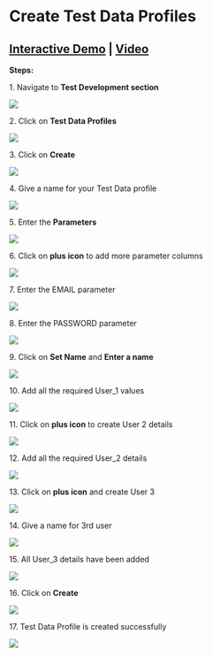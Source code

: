 
# Create Test Data Profiles

## [Interactive Demo](https://app.storylane.io/share/bmkvldfnx4fh)  |  [Video](https://youtu.be/P9DJFeiF_Is?feature=shared)


**Steps:** 


1\. Navigate to **Test Development section**

![](https://ajeuwbhvhr.cloudimg.io/colony-recorder.s3.amazonaws.com/files/2024-03-04/0907edca-3070-4213-a775-7c4c0dc2a264/ascreenshot.jpeg?tl_px=0,0&br_px=1075,600&force_format=png&wat_scale=95&wat=1&wat_opacity=0.7&wat_gravity=northwest&wat_url=https://colony-recorder.s3.us-west-1.amazonaws.com/images/watermarks/FB923C_standard.png&wat_pad=2,227)


2\. Click on **Test Data Profiles**

![](https://ajeuwbhvhr.cloudimg.io/colony-recorder.s3.amazonaws.com/files/2024-03-04/0aab3da8-24ec-4e6a-abb2-13213b4fe192/ascreenshot.jpeg?tl_px=0,0&br_px=1075,600&force_format=png&wat_scale=95&wat=1&wat_opacity=0.7&wat_gravity=northwest&wat_url=https://colony-recorder.s3.us-west-1.amazonaws.com/images/watermarks/FB923C_standard.png&wat_pad=168,226)


3\. Click on **Create**

![](https://ajeuwbhvhr.cloudimg.io/colony-recorder.s3.amazonaws.com/files/2024-03-04/68c6994d-ee43-4e83-8756-83acc9d53a4e/ascreenshot.jpeg?tl_px=844,0&br_px=1920,600&force_format=png&wat_scale=95&wat=1&wat_opacity=0.7&wat_gravity=northwest&wat_url=https://colony-recorder.s3.us-west-1.amazonaws.com/images/watermarks/FB923C_standard.png&wat_pad=743,7)


4\. Give a name for your Test Data profile

![](https://ajeuwbhvhr.cloudimg.io/colony-recorder.s3.amazonaws.com/files/2024-03-04/3e7a7041-63ec-4b4f-afc2-2c5ed10a93b7/ascreenshot.jpeg?tl_px=48,0&br_px=1123,600&force_format=png&wat_scale=95&wat=1&wat_opacity=0.7&wat_gravity=northwest&wat_url=https://colony-recorder.s3.us-west-1.amazonaws.com/images/watermarks/FB923C_standard.png&wat_pad=502,157)


5\. Enter the **Parameters**

![](https://ajeuwbhvhr.cloudimg.io/colony-recorder.s3.amazonaws.com/files/2024-03-04/1cea779c-f015-4540-8fa7-da97497fa522/ascreenshot.jpeg?tl_px=663,35&br_px=1738,636&force_format=png&wat_scale=95&wat=1&wat_opacity=0.7&wat_gravity=northwest&wat_url=https://colony-recorder.s3.us-west-1.amazonaws.com/images/watermarks/FB923C_standard.png&wat_pad=502,265)


6\. Click on **plus icon** to add more parameter columns

![](https://ajeuwbhvhr.cloudimg.io/colony-recorder.s3.amazonaws.com/files/2024-03-04/d3ceba28-f096-4985-8461-e252d0dfced7/ascreenshot.jpeg?tl_px=844,24&br_px=1920,625&force_format=png&wat_scale=95&wat=1&wat_opacity=0.7&wat_gravity=northwest&wat_url=https://colony-recorder.s3.us-west-1.amazonaws.com/images/watermarks/FB923C_standard.png&wat_pad=972,265)


7\. Enter the EMAIL parameter 

![](https://ajeuwbhvhr.cloudimg.io/colony-recorder.s3.amazonaws.com/files/2024-03-04/b8b2ae8e-74a9-42cf-8347-e0972dd3799f/ascreenshot.jpeg?tl_px=844,20&br_px=1920,621&force_format=png&wat_scale=95&wat=1&wat_opacity=0.7&wat_gravity=northwest&wat_url=https://colony-recorder.s3.us-west-1.amazonaws.com/images/watermarks/FB923C_standard.png&wat_pad=978,265)


8\. Enter the PASSWORD parameter

![](https://ajeuwbhvhr.cloudimg.io/colony-recorder.s3.amazonaws.com/files/2024-03-04/9b198096-ad1e-4a9e-9576-bc26d52fa8f7/user_cropped_screenshot.jpeg?tl_px=844,40&br_px=1920,641&force_format=png&wat_scale=95&wat=1&wat_opacity=0.7&wat_gravity=northwest&wat_url=https://colony-recorder.s3.us-west-1.amazonaws.com/images/watermarks/FB923C_standard.png&wat_pad=842,265)


9\. Click on **Set Name** and **Enter a name**

![](https://ajeuwbhvhr.cloudimg.io/colony-recorder.s3.amazonaws.com/files/2024-03-04/686099aa-6fd9-4b9c-844d-8b53c91b1748/user_cropped_screenshot.jpeg?tl_px=0,102&br_px=1075,703&force_format=png&wat_scale=95&wat=1&wat_opacity=0.7&wat_gravity=northwest&wat_url=https://colony-recorder.s3.us-west-1.amazonaws.com/images/watermarks/FB923C_standard.png&wat_pad=396,265)


10\. Add all the required User_1 values

![](https://ajeuwbhvhr.cloudimg.io/colony-recorder.s3.amazonaws.com/files/2024-03-04/247e0552-24dd-4842-a230-c2955939350a/user_cropped_screenshot.jpeg?tl_px=844,95&br_px=1920,696&force_format=png&wat_scale=95&wat=1&wat_opacity=0.7&wat_gravity=northwest&wat_url=https://colony-recorder.s3.us-west-1.amazonaws.com/images/watermarks/FB923C_standard.png&wat_pad=839,265)


11\. Click on **plus icon** to create User 2 details

![](https://ajeuwbhvhr.cloudimg.io/colony-recorder.s3.amazonaws.com/files/2024-03-04/c6a8b1ad-b98c-4dfc-a324-402858d647ab/File.jpeg?tl_px=0,152&br_px=1075,753&force_format=png&wat_scale=95&wat=1&wat_opacity=0.7&wat_gravity=northwest&wat_url=https://colony-recorder.s3.us-west-1.amazonaws.com/images/watermarks/FB923C_standard.png&wat_pad=190,265)


12\. Add all the required User_2 details

![](https://ajeuwbhvhr.cloudimg.io/colony-recorder.s3.amazonaws.com/files/2024-03-04/5e9e1008-1f8f-4086-8daf-9b654753f4bb/user_cropped_screenshot.jpeg?tl_px=844,154&br_px=1920,755&force_format=png&wat_scale=95&wat=1&wat_opacity=0.7&wat_gravity=northwest&wat_url=https://colony-recorder.s3.us-west-1.amazonaws.com/images/watermarks/FB923C_standard.png&wat_pad=831,265)


13\. Click on **plus icon** and create User 3

![](https://ajeuwbhvhr.cloudimg.io/colony-recorder.s3.amazonaws.com/files/2024-03-04/51ba41c2-36ef-44d8-8a15-268ac2c32bdc/ascreenshot.jpeg?tl_px=0,212&br_px=1075,813&force_format=png&wat_scale=95&wat=1&wat_opacity=0.7&wat_gravity=northwest&wat_url=https://colony-recorder.s3.us-west-1.amazonaws.com/images/watermarks/FB923C_standard.png&wat_pad=321,265)


14\. Give a name for 3rd user

![](https://ajeuwbhvhr.cloudimg.io/colony-recorder.s3.amazonaws.com/files/2024-03-04/45a7964f-ff9d-4ce4-a36b-e02699fa28d7/user_cropped_screenshot.jpeg?tl_px=0,209&br_px=1075,810&force_format=png&wat_scale=95&wat=1&wat_opacity=0.7&wat_gravity=northwest&wat_url=https://colony-recorder.s3.us-west-1.amazonaws.com/images/watermarks/FB923C_standard.png&wat_pad=433,265)


15\. All User_3 details have been added

![](https://ajeuwbhvhr.cloudimg.io/colony-recorder.s3.amazonaws.com/files/2024-03-04/18c332f6-6372-415a-977f-de06f9bcc7a7/user_cropped_screenshot.jpeg?tl_px=844,204&br_px=1920,805&force_format=png&wat_scale=95&wat=1&wat_opacity=0.7&wat_gravity=northwest&wat_url=https://colony-recorder.s3.us-west-1.amazonaws.com/images/watermarks/FB923C_standard.png&wat_pad=825,265)


16\. Click on **Create**

![](https://ajeuwbhvhr.cloudimg.io/colony-recorder.s3.amazonaws.com/files/2024-03-04/93cf81c6-4491-479d-8caf-c080c0f254ef/user_cropped_screenshot.jpeg?tl_px=844,0&br_px=1920,600&force_format=png&wat_scale=95&wat=1&wat_opacity=0.7&wat_gravity=northwest&wat_url=https://colony-recorder.s3.us-west-1.amazonaws.com/images/watermarks/FB923C_standard.png&wat_pad=816,9)


17\. Test Data Profile is created successfully

![](https://ajeuwbhvhr.cloudimg.io/colony-recorder.s3.amazonaws.com/files/2024-03-04/ebc12be0-4cb5-449c-8922-e6804b3cfc5c/ascreenshot.jpeg?tl_px=52,0&br_px=1127,600&force_format=png&wat_scale=95&wat=1&wat_opacity=0.7&wat_gravity=northwest&wat_url=https://colony-recorder.s3.us-west-1.amazonaws.com/images/watermarks/FB923C_standard.png&wat_pad=502,196)



